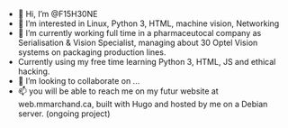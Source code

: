 - 👋 Hi, I’m @F15H30NE
- 👀 I’m interested in Linux, Python 3, HTML, machine vision, Networking
- 🌱 I’m currently working full time in a pharmaceutocal company as Serialisation & Vision Specialist, managing about 30 Optel Vision systems on packaging production lines. 
-    Currently using my free time learning Python 3, HTML, JS and ethical hacking.
- 💞️ I’m looking to collaborate on ...
- 📫 you will be able to reach me on my futur website at web.mmarchand.ca, built with Hugo and hosted by me on a Debian server. (ongoing project)

<!---
F15H30NE/F15H30NE is a ✨ special ✨ repository because its `README.md` (this file) appears on your GitHub profile.
You can click the Preview link to take a look at your changes.
--->
